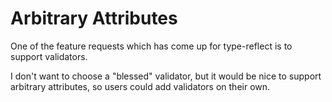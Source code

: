 # Arbitrary Attributes

One of the feature requests which has come up for type-reflect is to support validators.

I don't want to choose a "blessed" validator, but it would be nice to support arbitrary attributes, so users could add validators on their own.
